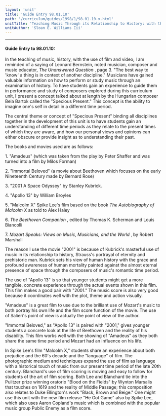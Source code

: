 ```yaml
---
layout: 'unit'
title: 'Guide Entry 98.01.10'
path: '/curriculum/guides/1998/1/98.01.10.x.html'
unitTitle: 'Teaching Music Through its Relationship to History: with the Use of Film, Video and the Specious Present'
unitAuthor: 'Sloan E. Williams Iii'
---
```


<body>
<hr/>
 <h4>
  Guide Entry to 98.01.10:
 </h4>
 In the teaching of music, history, with the use of film and video, I am reminded of a saying of Leonard Bernstein, noted musician, composer and music educator,
 <i>
  The Unanswered Question
 </i>
 , page 3. "The best way to 'know' a thing is in context of another discipline."  Musicians have gained valuable information on how to perform or study music through an examination of history.  To have students gain an experience to guide them in performance and study of composers explored during this curriculum unit, I present a concept talked about at length by the Hungarian composer Bela Bartok called the "Specious Present."  This concept is the ability to imagine one's self in detail in a different time period.
 <p>
  The central theme or concept of "Specious Present" binding all disciplines together in the development of this unit is to have students gain an understanding of different time periods as they relate to the present times of which they are aware, and how our personal views and opinions can either obscure or provide insight as to understanding their past.
 </p>
 <p>
  The books and movies used are as follows:
 </p>
 <p>
  1.  "Amadeus" (which was taken from the play by Peter Shaffer and was turned into a film by Milos Forman)
 </p>
 <p>
  2.  "Immortal Beloved" (a movie about Beethoven which focuses on the early Nineteenth Century made by Bernard Rose)
 </p>
<p>
  3.  "2001 A Space Odyssey" by Stanley Kubrick.
 </p>
 <p>
  4.  "Apollo 13" by William Broyles
 </p>
 <p>
  5.  "Malcolm X" Spike Lee's film based on the book
  <i>
   The Autobiography of Malcolm X
  </i>
  as told to Alex Haley
 </p>
 <p>
  6.
  <i>
   The Beethoven Companion
  </i>
  , edited by Thomas K. Scherman and Louis Biancolli
 </p>
 <p>
  7.
  <i>
   Mozart Speaks: Views on Music, Musicians, and the World
  </i>
  , by Robert Marshall
 </p>
 <p>
  The reason I use the movie "2001" is because of Kubrick's masterful use of music in its relationship to history, Strauss's portrayal of eternity and prehistoric man.  Kubrick sets his view of human history with the grace and profound awareness of human mortality painted against the almost eternal presence of space through the composers of music's romantic time period.
 </p>
 <p>
  The use of "Apollo 13" is so that younger students might get a more tangible, concrete experience through the actual events shown in this film.  This film makes a good pair with "2001."  The music score is also very good because it coordinates well with the plot, theme and action visually.
 </p>
 <p>
  "Amadeus" is a great film to use due to the brilliant use of Mozart's music to both portray his own life and the film score function of the movie.  The use of Salieri's point of view is actually the point of view of the author.
 </p>
 <p>
  "Immortal Beloved," as "Apollo 13" is paired with "2001," gives younger students a concrete look at the life of Beethoven and the reality of his disability.  This film works well with the showing of "Amadeus" as they both share the same time period and Mozart had an influence on his life.
 </p>
 <p>
  In Spike Lee's film "Malcolm X," students share an experience about both prejudice and the 60's decade and the "language" of film.  The photographic medium and techniques expand the use of film as language with a historical touch of music from our present time period of the late 20th century.  Blanchard's use of film scoring is moving and easy to follow for students of the art of film scoring.  Both Lee and Blanchard tie into the Pulitzer prize winning oratorio "Blood on the Fields" by Wynton Marsalis that touches on 1619 and the reality of Middle Passage; this composition also relates to Duke Ellington's work "Black, Brown and Beige."  One might use this unit with the new film release "He Got Game" also by Spike Lee, which also uses Aaron Copland's music which is combined with the popular music group Public Enemy as a film score.
 </p>

</body>
